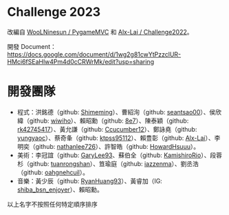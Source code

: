 # Challenge 2023

改編自 [WooLNinesun / PygameMVC](https://github.com/WooLNinesun/PygameMVC) 和 [Alx-Lai / Challenge2022](https://github.com/Alx-Lai/Challenge2022)。

開發 Document： https://docs.google.com/document/d/1wg2g81cwYtPzzclUR-HMci6fSEaHlw4Pm4d0cCRWrMk/edit?usp=sharing

# 開發團隊
+ 程式：洪銘德（github: [Shimeming](https://github.com/Shimeming)）、曹紹洵（github: [seantsao00](https://github.com/seantsao00)）、侯欣緯（github: [wiwiho](https://github.com/wiwiho)）、賴昭勳（github: [8e7](https://github.com/8e7)）、陳泰穎（github: [rk42745417](https://github.com/rk42745417)）、黃允謙（github: [Ccucumber12](https://github.com/Ccucumber12)）、鄭詠堯（github: [yungyaoc](https://github.com/yungyaoc)）、蔡奇夆（github: [ktpss95112](https://github.com/ktpss95112)）、賴豊彰（github: [Alx-Lai](https://github.com/ShimemingAlx-Lai)）、李明奕（github: [nathanlee726](https://github.com/nathanlee726)）、許智皓（github: [HowardHsuuu](https://github.com/HowardHsuuu)）。
+ 美術：李冠誼（github: [GaryLee93](https://github.com/GaryLee93)、蘇伯全（github: [KamishiroRio](https://github.com/KamishiroRio)）、段蓉杉（github: [tuanrongshan](https://github.com/tuanrongshan)）、笪瑜庭（github: [iazzenma](https://github.com/iazzenma)）、劉丞浩（github: [oahgnehcuil](https://github.com/oahgnehcuil)）。
+ 音樂：黃少辰（github: [RyanHuang93](https://github.com/RyanHuang93)）、黃睿加（IG: [shiba_bsn_enjoyer](https://www.instagram.com/shiba_bsn_enjoyer/)）、賴昭勳。

以上名字不按照任何特定順序排序
